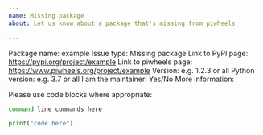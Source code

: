```yaml
---
name: Missing package
about: Let us know about a package that's missing from piwheels

---
```


<!-- PLEASE COMPLETE THE TEMPLATE -->

Package name: example
Issue type: Missing package
Link to PyPI page: https://pypi.org/project/example
Link to piwheels page: https://www.piwheels.org/project/example
Version: e.g. 1.2.3 or all
Python version: e.g. 3.7 or all
I am the maintainer: Yes/No
More information:

Please use code blocks where appropriate:

```bash
command line commands here
```

```python
print("code here")
```
